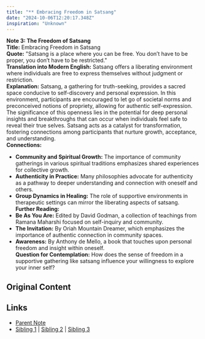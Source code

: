 ```yaml
---
title: "** Embracing Freedom in Satsang"
date: "2024-10-06T12:20:17.348Z"
inspiration: "Unknown"
---
```


  
**Note 3: The Freedom of Satsang**  
**Title:** Embracing Freedom in Satsang  
**Quote:** "Satsang is a place where you can be free. You don’t have to be proper, you don’t have to be restricted."  
**Translation into Modern English:** Satsang offers a liberating environment where individuals are free to express themselves without judgment or restriction.  
**Explanation:** Satsang, a gathering for truth-seeking, provides a sacred space conducive to self-discovery and personal expression. In this environment, participants are encouraged to let go of societal norms and preconceived notions of propriety, allowing for authentic self-expression. The significance of this openness lies in the potential for deep personal insights and breakthroughs that can occur when individuals feel safe to reveal their true selves. Satsang acts as a catalyst for transformation, fostering connections among participants that nurture growth, acceptance, and understanding.  
**Connections:**  
- **Community and Spiritual Growth:** The importance of community gatherings in various spiritual traditions emphasizes shared experiences for collective growth.  
- **Authenticity in Practice:** Many philosophies advocate for authenticity as a pathway to deeper understanding and connection with oneself and others.  
- **Group Dynamics in Healing:** The role of supportive environments in therapeutic settings can mirror the liberating aspects of satsang.  
**Further Reading:**  
- **Be As You Are:** Edited by David Godman, a collection of teachings from Ramana Maharshi focused on self-inquiry and community.  
- **The Invitation:** By Oriah Mountain Dreamer, which emphasizes the importance of authentic connection in community spaces.  
- **Awareness:** By Anthony de Mello, a book that touches upon personal freedom and insight within oneself.  
**Question for Contemplation:** How does the sense of freedom in a supportive gathering like satsang influence your willingness to explore your inner self?  


## Original Content



## Links

- [Parent Note](/parent-note.md)
- [Sibling 1](/zettel1.md) | [Sibling 2](/zettel2.md) | [Sibling 3](/zettel3.md)
